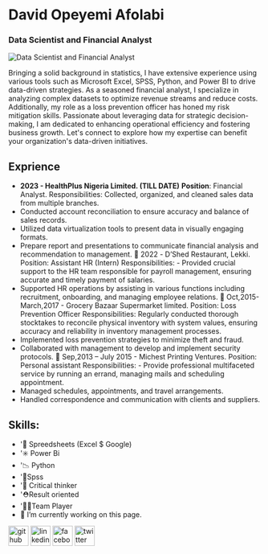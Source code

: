 # David Opeyemi Afolabi
### Data Scientist and Financial Analyst
![Data Scientist and Financial Analyst](https://arturssmirnovs.github.io/github-profile-readme-generator/images/banner.png)

Bringing a solid background in statistics, I have extensive experience using various tools such as Microsoft Excel, SPSS, Python, and Power BI to drive data-driven strategies. As a seasoned financial analyst, I specialize in analyzing complex datasets to optimize revenue streams and reduce costs. Additionally, my role as a loss prevention officer has honed my risk mitigation skills. Passionate about leveraging data for strategic decision-making, I am dedicated to enhancing operational efficiency and fostering business growth. Let's connect to explore how my expertise can benefit your organization's data-driven initiatives.

## Exprience
- **2023 - HealthPlus Nigeria Limited. (TILL DATE)**
**Position**: Financial Analyst.
Responsibilities: Collected, organized, and cleaned sales data from multiple branches.
 - Conducted account reconciliation to ensure accuracy and balance of sales records.
- Utilized data virtualization tools to present data in visually engaging formats.
- Prepare report and presentations to communicate financial analysis and recommendation to management.
	2022 - D’Shed Restaurant, Lekki. 
Position: Assistant HR (Intern)
Responsibilities: - Provided crucial support to the HR team responsible for payroll management, ensuring accurate and timely payment of salaries.
- Supported HR operations by assisting in various functions including recruitment, onboarding, and managing employee relations.
	Oct,2015- March,2017 - Grocery Bazaar Supermarket limited. 
Position: Loss Prevention Officer
Responsibilities: Regularly conducted thorough stocktakes to reconcile physical inventory with system values, ensuring accuracy and reliability in inventory management processes.
- Implemented loss prevention strategies to minimize theft and fraud.
- Collaborated with management to develop and implement security protocols.
	Sep,2013 – July 2015 - Michest Printing Ventures. 
Position: Personal assistant 
Responsibilities: - Provide professional multifaceted service by running an errand, managing mails and scheduling appointment. 
- Managed schedules, appointments, and travel arrangements.
- Handled correspondence and communication with clients and suppliers.


## Skills: 
- '📑 Spreedsheets (Excel $ Google)
- '✳️ Power Bi
- '📉  Python
- '📔Spss
- '🤔 Critical thinker
- '⛑️Result oriented
- '👩‍🏫Team Player
- 🔭 I’m currently working on this page. 


[<img src='https://cdn.jsdelivr.net/npm/simple-icons@3.0.1/icons/github.svg' alt='github' height='40'>](https://github.com/Yhemmie-data)  [<img src='https://cdn.jsdelivr.net/npm/simple-icons@3.0.1/icons/linkedin.svg' alt='linkedin' height='40'>](https://www.linkedin.com/in/https://www.linkedin.com/in/david-afolabi-081364256//)  [<img src='https://cdn.jsdelivr.net/npm/simple-icons@3.0.1/icons/facebook.svg' alt='facebook' height='40'>](https://www.facebook.com/Folabidavid/facebok.com)  [<img src='https://cdn.jsdelivr.net/npm/simple-icons@3.0.1/icons/twitter.svg' alt='twitter' height='40'>](https://twitter.com/https://twitter.com/AfolabiDavidO1)  

